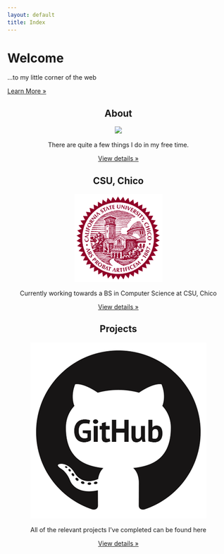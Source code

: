 ```yaml
---
layout: default
title: Index
---
```


<div class="hero-unit">
<p><h1>Welcome</h1>
<p>...to my little corner of the web</p>
<!--  comment to get rid of vim colors-->
<p><a class="btn btn-primary btn-large" href = "https://github.com/adamjenkins1">Learn More &raquo; </a></p></p></div>

<div class="row">
<!-- Main hero unit for a primary marketing message or call to action -->

<p><div class="span4">
<center>
<h2>About</h2>
<img src="media/images/facebook.jpg" class="thumbnail" />
<p>There are quite a few things I do in my free time. </p>
<p><a class="btn" href="/about.html">View details &raquo;</a></p>
</center>
</div>
<div class="span4">
<center>
<h2>CSU, Chico</h2>
<img src="Data/media/images/chico.png" class="thumbnail" />
<p>Currently working towards a BS in Computer Science at CSU, Chico</p>
<p><a class="btn" href="/school.html">View details &raquo;</a></p>
</center>
</div>
<div class="span4">
<center>
<h2>Projects</h2>
<img src="Data/media/images/github.gif" class="thumbnail" />
<p>All of the relevant projects I've completed can be found here</p> <!-- ' -->
<p><a class="btn" href="#">View details &raquo;</a></p>
</center>
</div></p></div> 
